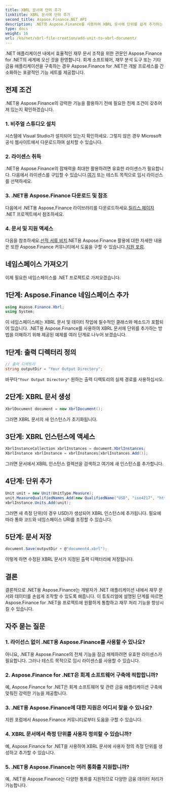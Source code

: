 ```yaml
---
title: XBRL 문서에 단위 추가
linktitle: XBRL 문서에 단위 추가
second_title: Aspose.Finance.NET API
description: .NET용 Aspose.Finance를 사용하여 XBRL 문서에 단위를 쉽게 추가하는 방법을 알아보세요. 오늘 귀하의 금융 데이터 처리 능력을 강화하십시오!
type: docs
weight: 16
url: /ko/net/xbrl-file-creation/add-unit-to-xbrl-document/
---
```

.NET 애플리케이션 내에서 효율적인 재무 문서 조작을 위한 관문인 Aspose.Finance for .NET의 세계에 오신 것을 환영합니다. 회계 소프트웨어, 재무 분석 도구 또는 기타 금융 애플리케이션을 구축하는 경우 Aspose.Finance for .NET은 개발 프로세스를 간소화하는 포괄적인 기능 세트를 제공합니다.
## 전제 조건
.NET용 Aspose.Finance의 강력한 기능을 활용하기 전에 필요한 전제 조건이 갖추어져 있는지 확인하겠습니다.
### 1. 비주얼 스튜디오 설치
시스템에 Visual Studio가 설치되어 있는지 확인하세요. 그렇지 않은 경우 Microsoft 공식 웹사이트에서 다운로드하여 설치할 수 있습니다.
### 2. 라이센스 취득
 .NET용 Aspose.Finance의 잠재력을 최대한 활용하려면 유효한 라이센스가 필요합니다. 다음에서 라이센스를 구입할 수 있습니다.[여기](https://purchase.aspose.com/buy) 또는 테스트 목적으로 임시 라이선스를 선택하세요.
### 3. .NET용 Aspose.Finance 다운로드 및 참조
 다음에서 .NET용 Aspose.Finance 라이브러리를 다운로드하세요.[릴리스 페이지](https://releases.aspose.com/finance/net/) .NET 프로젝트에서 참조하세요.
### 4. 문서 및 지원 액세스
 다음을 참조하세요.[선적 서류 비치](https://reference.aspose.com/finance/net/).NET용 Aspose.Finance 활용에 대한 자세한 내용은 또한 Aspose.Finance 커뮤니티에서 도움을 구할 수 있습니다.[지원 포럼](https://forum.aspose.com/c/finance/43).
## 네임스페이스 가져오기
이제 필요한 네임스페이스를 .NET 프로젝트로 가져오겠습니다.
## 1단계: Aspose.Finance 네임스페이스 추가
```csharp
using Aspose.Finance.Xbrl;
using System;
```
이 네임스페이스에는 XBRL 문서 및 데이터 작업에 필수적인 클래스와 메소드가 포함되어 있습니다.
.NET용 Aspose.Finance를 사용하여 XBRL 문서에 단위를 추가하는 방법을 이해하기 위해 제공된 예제를 여러 단계로 나누어 보겠습니다.
## 1단계: 출력 디렉터리 정의
```csharp
// 출력 디렉토리
string outputDir = "Your Output Directory";
```
 바꾸다`"Your Output Directory"` 원하는 출력 디렉토리의 실제 경로를 사용하십시오.
## 2단계: XBRL 문서 생성
```csharp
XbrlDocument document = new XbrlDocument();
```
그러면 XBRL 문서의 새 인스턴스가 초기화됩니다.
## 3단계: XBRL 인스턴스에 액세스
```csharp
XbrlInstanceCollection xbrlInstances = document.XbrlInstances;
XbrlInstance xbrlInstance = xbrlInstances[xbrlInstances.Add()];
```
그러면 문서에서 XBRL 인스턴스 컬렉션을 검색하고 여기에 새 인스턴스를 추가합니다.
## 4단계: 단위 추가
```csharp
Unit unit = new Unit(UnitType.Measure);
unit.MeasureQualifiedNames.Add(new QualifiedName("USD", "iso4217", "http://www.xbrl.org/2003/iso4217"));
xbrlInstance.Units.Add(unit);
```
그러면 새 측정 단위(이 경우 USD)가 생성되어 XBRL 인스턴스에 추가됩니다. 필요에 따라 통화 코드와 네임스페이스 URI를 조정할 수 있습니다.
## 5단계: 문서 저장
```csharp
document.Save(outputDir + @"document4.xbrl");
```
이렇게 하면 수정된 XBRL 문서가 지정된 출력 디렉터리에 저장됩니다.
## 결론
결론적으로 .NET용 Aspose.Finance는 개발자가 .NET 애플리케이션 내에서 재무 문서와 데이터를 손쉽게 조작할 수 있도록 해줍니다. 이 튜토리얼에 설명된 단계를 따르면 Aspose.Finance for .NET을 프로젝트에 원활하게 통합하고 재무 처리 기능을 향상시킬 수 있습니다.
## 자주 묻는 질문
### 1. 라이선스 없이 .NET용 Aspose.Finance를 사용할 수 있나요?
아니요, .NET용 Aspose.Finance의 전체 기능을 잠금 해제하려면 유효한 라이센스가 필요합니다. 그러나 테스트 목적으로 임시 라이센스를 사용할 수 있습니다.
### 2. Aspose.Finance for .NET은 회계 소프트웨어 구축에 적합합니까?
예, Aspose.Finance for .NET은 회계 소프트웨어 및 관련 금융 애플리케이션 구축에 맞춰진 강력한 기능을 제공합니다.
### 3. .NET용 Aspose.Finance에 대한 지원은 어디서 찾을 수 있나요?
지원 포럼에서 Aspose.Finance 커뮤니티로부터 도움을 구할 수 있습니다.
### 4. XBRL 문서에서 측정 단위를 사용자 정의할 수 있습니까?
예, Aspose.Finance for .NET을 사용하여 XBRL 문서에 사용자 정의 측정 단위를 생성하고 추가할 수 있습니다.
### 5. .NET용 Aspose.Finance는 여러 통화를 지원합니까?
예, .NET용 Aspose.Finance는 다양한 통화를 지원하므로 다양한 금융 데이터 처리가 가능합니다.